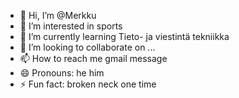 - 👋 Hi, I’m @Merkku
- 👀 I’m interested in sports
- 🌱 I’m currently learning Tieto- ja viestintä tekniikka
- 💞️ I’m looking to collaborate on ...
- 📫 How to reach me gmail message
- 😄 Pronouns: he him
- ⚡ Fun fact: broken neck one time

<!---
Merkku/Merkku is a ✨ special ✨ repository because its `README.md` (this file) appears on your GitHub profile.
You can click the Preview link to take a look at your changes.
--->
